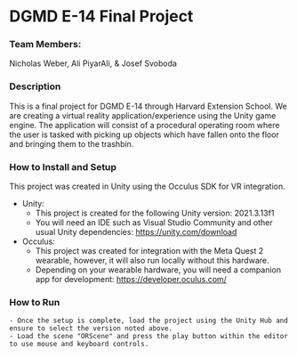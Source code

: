 # DGMD E-14 Final Project

### Team Members:
Nicholas Weber, Ali PiyarAli, & Josef Svoboda

### Description
This is a final project for DGMD E-14 through Harvard Extension School. We are creating a virtual reality application/experience using the Unity game engine. The application will consist of a procedural operating room where the user is tasked with picking up objects which have fallen onto the floor and bringing them to the trashbin. 

### How to Install and Setup
This project was created in Unity using the Occulus SDK for VR integration.
- Unity:
	- This project is created for the following Unity version: 2021.3.13f1
	- You will need an IDE such as Visual Studio Community and other usual Unity dependencies: https://unity.com/download
- Occulus:
	- This project was created for integration with the Meta Quest 2 wearable, however, it will also run locally without this hardware.
	- Depending on your wearable hardware, you will need a companion app for development: https://developer.oculus.com/

### How to Run
	- Once the setup is complete, load the project using the Unity Hub and ensure to select the version noted above.
	- Load the scene "ORScene" and press the play button within the editor to use mouse and keyboard controls.